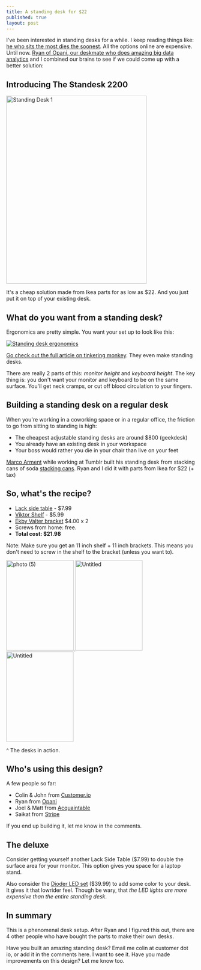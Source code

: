 ```yaml
---
title: A standing desk for $22
published: true
layout: post
---
```


I've been interested in standing desks for a while. I keep reading
things like: [he who sits the
most dies the
soonest](http://www.theatlantic.com/health/archive/2012/04/confirmed-he-who-sits-the-most-dies-the-soonest/256101/).
All the options online are expensive. Until now.  [Ryan of Opani, our deskmate who does amazing big data analytics](http://opani.com) and I combined our brains to see if we could come up with a better solution:

## Introducing The Standesk 2200

<a href="http://www.flickr.com/photos/colin_n/7403109502/" title="Standing Desk by colin_n, on Flickr"><img src="http://farm8.staticflickr.com/7233/7403109502_8d729dba58_b.jpg" width="374" height="500" alt="Standing Desk 1"></a>

It's a cheap solution made from Ikea parts for as low as $22. And you
just put it on top of your existing desk.

## What do you want from a standing desk?

Ergonomics are pretty simple. You want your set up to look like this:

[![Standing desk ergonomics](https://img.skitch.com/20120619-qqtq8nf6agxxk29cg9bsih8biq.png)](http://www.tinkeringmonkey.com/site/do-your-back-a-favor-get-a-standing-desk/)

[Go check out the full article on tinkering monkey](http://www.tinkeringmonkey.com/site/do-your-back-a-favor-get-a-standing-desk/). They even make standing desks.

There are really 2 parts of this: *monitor height* and *keyboard height*.
The key thing is: you don't want your monitor and keyboard to be on the same surface. You'll get neck cramps, or cut off blood circulation to your fingers.

## Building a standing desk on a regular desk

When you're working in a coworking space or in a regular office, the friction to go from sitting to standing is high:

* The cheapest adjustable standing desks are around $800 (geekdesk)
* You already have an existing desk in your workspace
* Your boss would rather you die in your chair than live on your feet

[Marco Arment](http://marco.org) while working at Tumblr built his standing desk from stacking cans of soda [stacking
cans](http://www.flickr.com/photos/marcoarment/3234209861/).
Ryan and I did it with parts from Ikea for $22 (+ tax)

## So, what's the recipe?

* [Lack side table](http://www.ikea.com/us/en/catalog/products/20011413/#/20011408) - $7.99
* [Viktor Shelf](http://www.ikea.com/us/en/catalog/products/20167961/) - $5.99
* [Ekby Valter bracket](http://www.ikea.com/us/en/catalog/products/56696109/#/80167473) $4.00 x 2
* Screws from home: free.
* **Total cost: $21.98**

Note: Make sure you get an 11 inch shelf + 11 inch brackets. This means
you don't need to screw in the shelf to the bracket (unless you want
to).


<a href="http://www.flickr.com/photos/colin_n/7403555302/" title="photo (5) by colin_n, on Flickr"><img src="http://farm8.staticflickr.com/7075/7403555302_0e4dbb44cb_m.jpg" width="180" height="240" alt="photo (5)"> </a> 
<a href="http://www.flickr.com/photos/colin_n/7403108166/" title="Untitled by colin_n, on Flickr"><img src="http://farm6.staticflickr.com/5321/7403108166_4b774c7115_m.jpg" width="179" height="240" alt="Untitled"> </a> 
<a href="http://www.flickr.com/photos/colin_n/7403108942/" title="Untitled by colin_n, on Flickr"><img src="http://farm8.staticflickr.com/7088/7403108942_fa38db52d2_m.jpg" width="179" height="240" alt="Untitled"> </a> 

^ The desks in action.

## Who's using this design?

A few people so far:

* Colin & John from [Customer.io](http://customer.io)
* Ryan from [Opani](http://opani.com)
* Joel & Matt from [Acquaintable](http://acquaintable.com)
* Saikat from [Stripe](http://stripe.com)

If you end up building it, let me know in the comments.

## The deluxe

Consider getting yourself another Lack Side Table ($7.99) to double the surface
area for your monitor. This option gives you space for a laptop stand.

Also consider the [Dioder LED set](http://www.ikea.com/us/en/catalog/products/50192365/) ($39.99) to add some color to your desk. It gives it that lowrider feel. Though be wary, that *the LED lights are more expensive than the entire standing desk*.

## In summary

This is a phenomenal desk setup. After Ryan and I figured this out,
there are 4 other people who have bought the parts to make their own
desks. 

Have you built an amazing standing desk? Email me colin at customer dot
io, or add it in the comments here. I want to see it. Have you made
improvements on this design? Let me know too.


